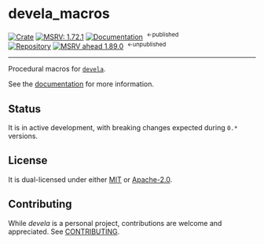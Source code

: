 # devela_macros

[![Crate](https://img.shields.io/crates/v/devela_macros.svg)](https://crates.io/crates/devela_macros)
[![MSRV: 1.72.1](https://flat.badgen.net/badge/MSRV/1.72.1/purple)](https://releases.rs/docs/1.72.1/)
[![Documentation](https://docs.rs/devela_macros/badge.svg)](https://docs.rs/devela_macros/)
&nbsp;<sup>←published</sup>
<br/>
[![Repository](https://flat.badgen.net/badge/github/v0.13.0/blue?icon=git)](https://github.com/andamira/devela/tree/main/libs/macros)
[![MSRV ahead 1.89.0](https://flat.badgen.net/badge/MSRV/1.89.0/blue)](https://releases.rs/docs/1.89.0/)
&nbsp;<sup>←unpublished</sup>
<!-- [![Documentation ahead](https://flat.badgen.net/badge/docs/250802/blue)](https://andamira.github.io/libera/doc/devela_macros/) -->

---

Procedural macros for [`devela`](https://crates.io/crates/devela).

See the [documentation](https://docs.rs/devela_macros/) for more information.


## Status
It is in active development, with breaking changes expected during `0.*` versions.


## License
It is dual-licensed under either [MIT](LICENSE-MIT) or [Apache-2.0](LICENSE-APACHE).


## Contributing
While *devela* is a personal project, contributions are welcome and appreciated.
See [CONTRIBUTING](../../docs/contributing.md).
